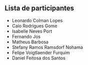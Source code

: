 ## Lista de participantes

- Leonardo Colman Lopes
- Caio Rodrigues Gome
- Isabelle Neves Port
- Fernando Jos
- Matheus Barbosa
- Stefany Ramos Ramsdorf Nohama
- Felipe Voigtlaender Furquim
- Daniel Feitosa dos Santos